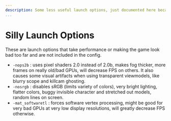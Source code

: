 ```yaml
---
description: Some less useful launch options, just documented here because why not?
...
```


# Silly Launch Options

These are launch options that take performance or making the game look bad too far and are not included in the config.

* `-nops2b` : uses pixel shaders 2.0 instead of 2.0b, makes fog thicker, more frames on really old/bad GPUs, will decrease FPS on others. It also causes some visual artifacts when using transparent viewmodels, like blurry scope and killcam ghosting.
* `-nosrgb` : disables sRGB (limits variety of colors), very bright lighting, flatter colors, buggy invisible character and stretched out models, random lines on screen.
* `-mat_softwaretl` : forces software vertex processing, might be good for very bad GPUs at very low display resolutions, will greatly decrease FPS otherwise.
